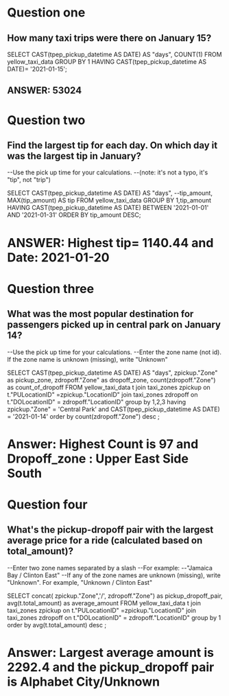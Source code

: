 # Question one 
## How many taxi trips were there on January 15?

SELECT 
	CAST(tpep_pickup_datetime AS DATE) AS "days",
	COUNT(1)
FROM 
	yellow_taxi_data
GROUP BY 1
HAVING CAST(tpep_pickup_datetime AS DATE)= '2021-01-15';

## ANSWER: 53024




# Question two 
## Find the largest tip for each day. On which day it was the largest tip in January?
--Use the pick up time for your calculations.
--(note: it's not a typo, it's "tip", not "trip")

SELECT 
	CAST(tpep_pickup_datetime AS DATE) AS "days",
	--tip_amount,
	MAX(tip_amount) AS tip
FROM 
	yellow_taxi_data
GROUP BY 1,tip_amount
HAVING CAST(tpep_pickup_datetime AS DATE) BETWEEN '2021-01-01' AND '2021-01-31'
ORDER BY tip_amount DESC; 

# ANSWER: Highest tip= 1140.44 and Date: 2021-01-20

# Question three 
## What was the most popular destination for passengers picked up in central park on January 14?
--Use the pick up time for your calculations.
--Enter the zone name (not id). If the zone name is unknown (missing), write "Unknown"


SELECT 
	CAST(tpep_pickup_datetime AS DATE) AS "days",
	zpickup."Zone" as pickup_zone,
	zdropoff."Zone" as dropoff_zone,
	count(zdropoff."Zone") as count_of_dropoff
FROM 
	yellow_taxi_data t  join taxi_zones zpickup
	on t."PULocationID" =zpickup."LocationID" 
	join taxi_zones zdropoff 
	on t."DOLocationID"  = zdropoff."LocationID" 
group by 1,2,3
having 
	zpickup."Zone" = 'Central Park' and CAST(tpep_pickup_datetime AS DATE) = '2021-01-14'
order by count(zdropoff."Zone") desc ;

# Answer: Highest Count is 97 and Dropoff_zone : Upper East Side South

# Question four
## What's the pickup-dropoff pair with the largest average price for a ride (calculated based on total_amount)?
--Enter two zone names separated by a slash
--For example:
--"Jamaica Bay / Clinton East"
--If any of the zone names are unknown (missing), write "Unknown". For example, "Unknown / Clinton East"

SELECT 
	concat( zpickup."Zone",'/', zdropoff."Zone") as pickup_dropoff_pair,
	avg(t.total_amount) as average_amount
FROM 
	yellow_taxi_data t  join taxi_zones zpickup
	on t."PULocationID" =zpickup."LocationID" 
	join taxi_zones zdropoff 
	on t."DOLocationID"  = zdropoff."LocationID" 
group by 1
order by avg(t.total_amount) desc ;

# Answer: Largest average amount is 2292.4 and the pickup_dropoff pair is Alphabet City/Unknown
